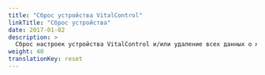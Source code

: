 ```yaml
---
title: "Сброс устройства VitalControl"
linkTitle: "Сброс устройства"
date: 2017-01-02
description: >
  Сброс настроек устройства VitalControl и/или удаление всех данных о животных.
weight: 40
translationKey: reset
---
```

